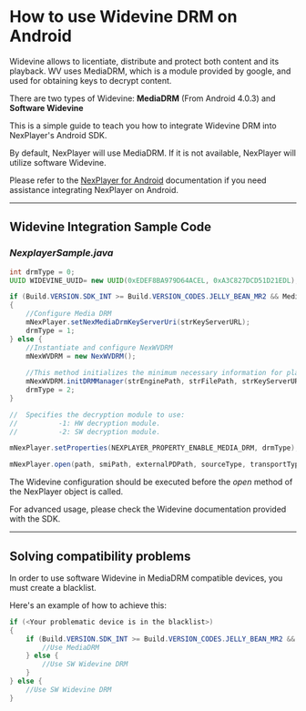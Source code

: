 # How to use Widevine DRM on Android

Widevine allows to licentiate, distribute and protect both content and its playback. WV uses MediaDRM, which is a module provided by google, and used for obtaining keys to decrypt content.

There are two types of Widevine: <strong>MediaDRM</strong> (From Android 4.0.3) and <strong>Software Widevine</strong>

This is a simple guide to teach you how to integrate Widevine DRM into NexPlayer's Android SDK.

By default, NexPlayer will use MediaDRM. If it is not available, NexPlayer will utilize software Widevine.

Please refer to the [NexPlayer for Android](https://github.com/NexPlayer/NexPlayer_Android) documentation if you need assistance integrating NexPlayer on Android.

***
## Widevine Integration Sample Code


### _NexplayerSample.java_
```java
int drmType = 0;
UUID WIDEVINE_UUID= new UUID(0xEDEF8BA979D64ACEL, 0xA3C827DCD51D21EDL);

if (Build.VERSION.SDK_INT >= Build.VERSION_CODES.JELLY_BEAN_MR2 && MediaDrm.isCryptoSchemeSupported(WIDEVINE_UUID))
{
	//Configure Media DRM
	mNexPlayer.setNexMediaDrmKeyServerUri(strKeyServerURL);
	drmType = 1;
} else {
	//Instantiate and configure NexWVDRM
	mNexWVDRM = new NexWVDRM();
	
	//This method initializes the minimum necessary information for playing Widevine DRM contents and registers it in Widevine DRM module.
	mNexWVDRM.initDRMManager(strEnginePath, strFilePath, strKeyServerURL, offlineMode);
	drmType = 2;
}

//  Specifies the decryption module to use:
//          -1: HW decryption module.
//          -2: SW decryption module.

mNexPlayer.setProperties(NEXPLAYER_PROPERTY_ENABLE_MEDIA_DRM, drmType);

mNexPlayer.open(path, smiPath, externalPDPath, sourceType, transportType);

```

The Widevine configuration should be executed before the _open_ method of the NexPlayer object is called.

For advanced usage, please check the Widevine documentation provided with the SDK.

***
## Solving compatibility problems

In order to use software Widevine in MediaDRM compatible devices, you must create a blacklist. 

Here's an example of how to achieve this:

```java
if (<Your problematic device is in the blacklist>)
{
	if (Build.VERSION.SDK_INT >= Build.VERSION_CODES.JELLY_BEAN_MR2 && MediaDrm.isCryptoSchemeSupported(WIDEVINE_UUID)) {
		//Use MediaDRM
	} else {
		//Use SW Widevine DRM
	}
} else {
	//Use SW Widevine DRM
}
```





